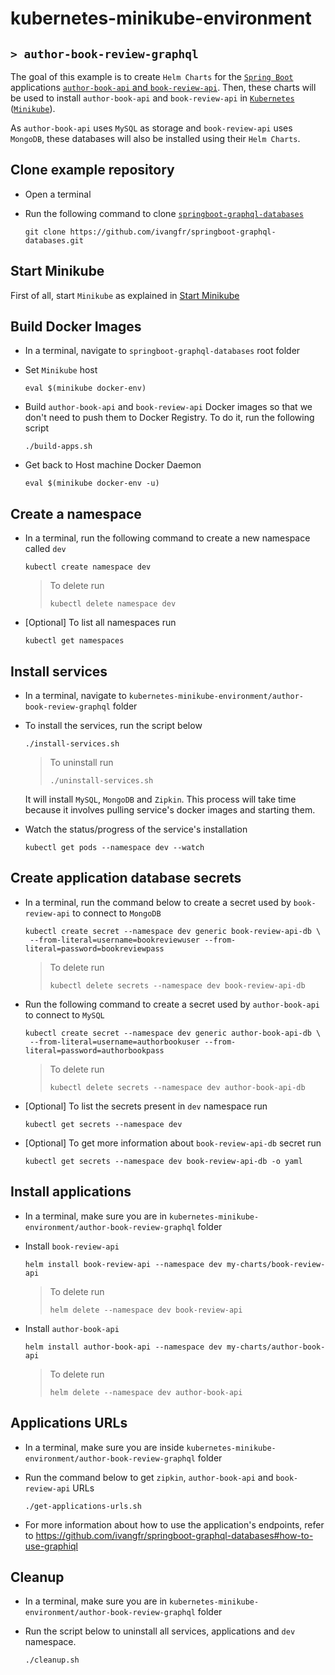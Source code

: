 # kubernetes-minikube-environment
## `> author-book-review-graphql`

The goal of this example is to create `Helm Charts` for the [`Spring Boot`](https://docs.spring.io/spring-boot/docs/current/reference/htmlsingle/) applications [`author-book-api` and `book-review-api`](https://github.com/ivangfr/springboot-graphql-databases). Then, these charts will be used to install `author-book-api` and `book-review-api` in [`Kubernetes`](https://kubernetes.io) ([`Minikube`](https://kubernetes.io/docs/getting-started-guides/minikube)).

As `author-book-api` uses `MySQL` as storage and `book-review-api` uses `MongoDB`, these databases will also be installed using their `Helm Charts`.

## Clone example repository

- Open a terminal

- Run the following command to clone [`springboot-graphql-databases`](https://github.com/ivangfr/springboot-graphql-databases)
  ```
  git clone https://github.com/ivangfr/springboot-graphql-databases.git
  ```

## Start Minikube

First of all, start `Minikube` as explained in [Start Minikube](https://github.com/ivangfr/kubernetes-minikube-environment#start-minikube)

## Build Docker Images

- In a terminal, navigate to `springboot-graphql-databases` root folder

- Set `Minikube` host
  ```
  eval $(minikube docker-env)
  ```

- Build `author-book-api` and `book-review-api` Docker images so that we don't need to push them to Docker Registry. To do it, run the following script
  ```
  ./build-apps.sh
  ```

- Get back to Host machine Docker Daemon   
  ```
  eval $(minikube docker-env -u)
  ```

## Create a namespace

- In a terminal, run the following command to create a new namespace called `dev`
  ```
  kubectl create namespace dev
  ```
  > To delete run
  > ```
  > kubectl delete namespace dev
  > ```

- \[Optional\] To list all namespaces run
  ```
  kubectl get namespaces
  ```

## Install services

- In a terminal, navigate to `kubernetes-minikube-environment/author-book-review-graphql` folder

- To install the services, run the script below
  ```
  ./install-services.sh
  ```
  > To uninstall run
  > ```
  > ./uninstall-services.sh
  > ```

  It will install `MySQL`, `MongoDB` and `Zipkin`. This process will take time because it involves pulling service's docker images and starting them.
  
- Watch the status/progress of the service's installation
  ```
  kubectl get pods --namespace dev --watch
  ```

## Create application database secrets

- In a terminal, run the command below to create a secret used by `book-review-api` to connect to `MongoDB`
  ```
  kubectl create secret --namespace dev generic book-review-api-db \
   --from-literal=username=bookreviewuser --from-literal=password=bookreviewpass
  ```
  > To delete run
  > ```
  > kubectl delete secrets --namespace dev book-review-api-db
  > ```

- Run the following command to create a secret used by `author-book-api` to connect to `MySQL`
  ```
  kubectl create secret --namespace dev generic author-book-api-db \
   --from-literal=username=authorbookuser --from-literal=password=authorbookpass
  ```
  > To delete run
  > ```
  > kubectl delete secrets --namespace dev author-book-api-db
  > ```

- \[Optional\] To list the secrets present in `dev` namespace run
  ```
  kubectl get secrets --namespace dev
  ```

- \[Optional\] To get more information about `book-review-api-db` secret run
  ```
  kubectl get secrets --namespace dev book-review-api-db -o yaml
  ```

## Install applications

- In a terminal, make sure you are in `kubernetes-minikube-environment/author-book-review-graphql` folder

- Install `book-review-api`
  ```
  helm install book-review-api --namespace dev my-charts/book-review-api
  ```
  > To delete run
  > ```
  > helm delete --namespace dev book-review-api
  > ```

- Install `author-book-api`
  ```
  helm install author-book-api --namespace dev my-charts/author-book-api
  ```
  > To delete run
  > ```
  > helm delete --namespace dev author-book-api
  > ```

## Applications URLs

- In a terminal, make sure you are inside `kubernetes-minikube-environment/author-book-review-graphql` folder

- Run the command below to get `zipkin`, `author-book-api` and `book-review-api` URLs
  ```
  ./get-applications-urls.sh
  ```

- For more information about how to use the application's endpoints, refer to https://github.com/ivangfr/springboot-graphql-databases#how-to-use-graphiql

## Cleanup

- In a terminal, make sure you are in `kubernetes-minikube-environment/author-book-review-graphql` folder

- Run the script below to uninstall all services, applications and `dev` namespace.
  ```
  ./cleanup.sh
  ```
